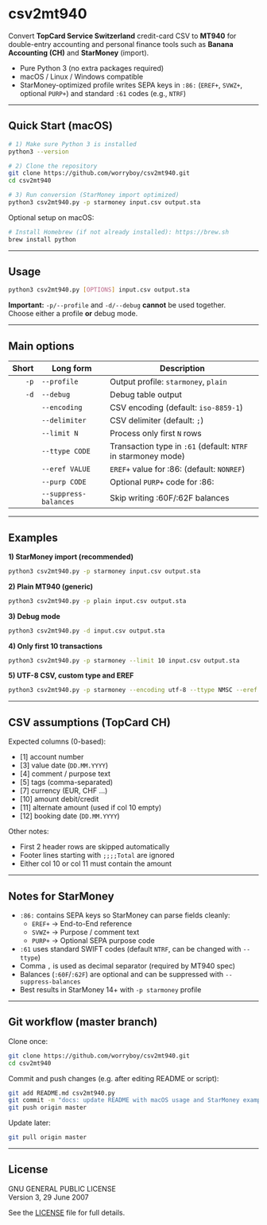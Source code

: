# csv2mt940

Convert **TopCard Service Switzerland** credit-card CSV to **MT940** for double-entry accounting and personal finance tools such as **Banana Accounting (CH)** and **StarMoney** (import).

- Pure Python 3 (no extra packages required)
- macOS / Linux / Windows compatible
- StarMoney-optimized profile writes SEPA keys in `:86:` (`EREF+`, `SVWZ+`, optional `PURP+`) and standard `:61` codes (e.g., `NTRF`)

---

## Quick Start (macOS)

```bash
# 1) Make sure Python 3 is installed
python3 --version

# 2) Clone the repository
git clone https://github.com/worryboy/csv2mt940.git
cd csv2mt940

# 3) Run conversion (StarMoney import optimized)
python3 csv2mt940.py -p starmoney input.csv output.sta
```

Optional setup on macOS:

```bash
# Install Homebrew (if not already installed): https://brew.sh
brew install python
```

---

## Usage

```bash
python3 csv2mt940.py [OPTIONS] input.csv output.sta
```

**Important:** `-p/--profile` and `-d/--debug` **cannot** be used together.  
Choose either a profile **or** debug mode.

---

## Main options

| Short | Long form             | Description |
|------:|-----------------------|-------------|
| `-p`  | `--profile`           | Output profile: `starmoney`, `plain` |
| `-d`  | `--debug`             | Debug table output |
|       | `--encoding`          | CSV encoding (default: `iso-8859-1`) |
|       | `--delimiter`         | CSV delimiter (default: `;`) |
|       | `--limit N`           | Process only first `N` rows |
|       | `--ttype CODE`        | Transaction type in `:61` (default: `NTRF` in starmoney mode) |
|       | `--eref VALUE`        | `EREF+` value for :86: (default: `NONREF`) |
|       | `--purp CODE`         | Optional `PURP+` code for :86: |
|       | `--suppress-balances` | Skip writing :60F/:62F balances |

---

## Examples

**1) StarMoney import (recommended)**  
```bash
python3 csv2mt940.py -p starmoney input.csv output.sta
```

**2) Plain MT940 (generic)**  
```bash
python3 csv2mt940.py -p plain input.csv output.sta
```

**3) Debug mode**  
```bash
python3 csv2mt940.py -d input.csv output.sta
```

**4) Only first 10 transactions**  
```bash
python3 csv2mt940.py -p starmoney --limit 10 input.csv output.sta
```

**5) UTF-8 CSV, custom type and EREF**  
```bash
python3 csv2mt940.py -p starmoney --encoding utf-8 --ttype NMSC --eref E2E123 input.csv output.sta
```

---

## CSV assumptions (TopCard CH)

Expected columns (0-based):

- [1] account number  
- [3] value date (`DD.MM.YYYY`)  
- [4] comment / purpose text  
- [5] tags (comma-separated)  
- [7] currency (EUR, CHF …)  
- [10] amount debit/credit  
- [11] alternate amount (used if col 10 empty)  
- [12] booking date (`DD.MM.YYYY`)  

Other notes:
- First 2 header rows are skipped automatically  
- Footer lines starting with `;;;;Total` are ignored  
- Either col 10 or col 11 must contain the amount  

---

## Notes for StarMoney

- `:86:` contains SEPA keys so StarMoney can parse fields cleanly:  
  - `EREF+` → End-to-End reference  
  - `SVWZ+` → Purpose / comment text  
  - `PURP+` → Optional SEPA purpose code  
- `:61` uses standard SWIFT codes (default `NTRF`, can be changed with `--ttype`)  
- Comma `,` is used as decimal separator (required by MT940 spec)  
- Balances (`:60F`/`:62F`) are optional and can be suppressed with `--suppress-balances`  
- Best results in StarMoney 14+ with `-p starmoney` profile  

---

## Git workflow (master branch)

Clone once:
```bash
git clone https://github.com/worryboy/csv2mt940.git
cd csv2mt940
```

Commit and push changes (e.g. after editing README or script):
```bash
git add README.md csv2mt940.py
git commit -m "docs: update README with macOS usage and StarMoney examples"
git push origin master
```

Update later:
```bash
git pull origin master
```

---

## License

GNU GENERAL PUBLIC LICENSE  
Version 3, 29 June 2007

See the [LICENSE](LICENSE) file for full details.
